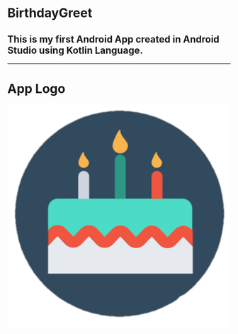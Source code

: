 <h1>BirthdayGreet</h1>
<h2>This is my first Android App created in Android Studio using Kotlin Language.</h2> 
<hr>
<h1>App Logo</h1>
<img src="icon.png" alt="Birthday Greet logo">



